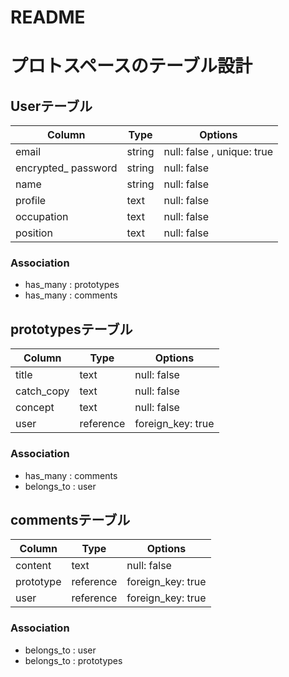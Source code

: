 # README

# プロトスペースのテーブル設計

## Userテーブル

| Column              | Type   | Options                    |
| ------------------- | ------ | -------------------------- |
| email               | string | null: false , unique: true |
| encrypted_ password | string | null: false                |
| name                | string | null: false                |
| profile             | text   | null: false                |
| occupation          | text   | null: false                |
| position            | text   | null: false                |

### Association

- has_many : prototypes
- has_many : comments

## prototypesテーブル

| Column              | Type      | Options           |
| ------------------- | --------- | ----------------- |
| title               | text      | null: false       |
| catch_copy          | text      | null: false       |
| concept             | text      | null: false       |
| user                | reference | foreign_key: true |

### Association

- has_many : comments
- belongs_to : user

## commentsテーブル

| Column              | Type      | Options           |
| ------------------- | --------- | ----------------- |
| content             | text      | null: false       |
| prototype           | reference | foreign_key: true |
| user                | reference | foreign_key: true |

### Association

- belongs_to : user
- belongs_to : prototypes